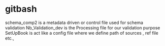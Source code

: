 # gitbash
schema_comp2 is a metadata driven or control file used for schema validation
Nb_Validation_dev is the Processing file for our validation purpose
SetUpBook is act like a config file where we define path of sources , ref file etc.,
